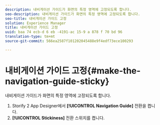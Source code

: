 ```yaml
---
description: 내비게이션 가이드가 화면의 특정 영역에 고정되도록 합니다.
seo-description: 내비게이션 가이드가 화면의 특정 영역에 고정되도록 합니다.
seo-title: 내비게이션 가이드 고정
solution: Experience Manager
title: 내비게이션 가이드 고정
uuid: baa 74 ecb-d 6 eb -4191-ac 15-9 a 878 f 70 bd 96
translation-type: tm+mt
source-git-commit: 566ea2587f101202045488e9f4edf73ece100293

---
```



# 내비게이션 가이드 고정{#make-the-navigation-guide-sticky}

내비게이션 가이드가 화면의 특정 영역에 고정되도록 합니다.

1. Storify 2 App Designer에서 **[!UICONTROL Navigation Guide]** 전환을 켭니다.
1. **[!UICONTROL Stickiness]** 전환 스위치를 켭니다.
